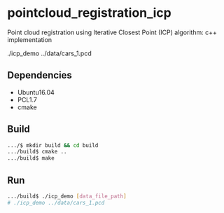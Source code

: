 # pointcloud_registration_icp
Point cloud registration using Iterative Closest Point (ICP) algorithm: c++ implementation


./icp_demo ../data/cars_1.pcd


## Dependencies
* Ubuntu16.04
* PCL1.7
* cmake

## Build

```bash
.../$ mkdir build && cd build
.../build$ cmake ..
.../build$ make
```

## Run
```bash
.../build$ ./icp_demo [data_file_path]
# ./icp_demo ../data/cars_1.pcd
```